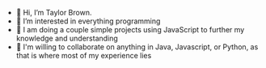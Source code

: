 - 👋 Hi, I’m Taylor Brown.
- 👀 I’m interested in everything programming
- 🌱 I am doing a couple simple projects using JavaScript to further my knowledge and understanding
- 💞️ I'm willing to collaborate on anything in Java, Javascript, or Python, as that is where most of my experience lies

<!---
tbrowntech/tbrowntech is a ✨ special ✨ repository because its `README.md` (this file) appears on your GitHub profile.
You can click the Preview link to take a look at your changes.
--->
